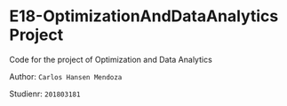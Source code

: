 # E18-OptimizationAndDataAnalytics Project

Code for the project of Optimization and Data Analytics 

Author: `Carlos Hansen Mendoza`

Studienr: `201803181`
